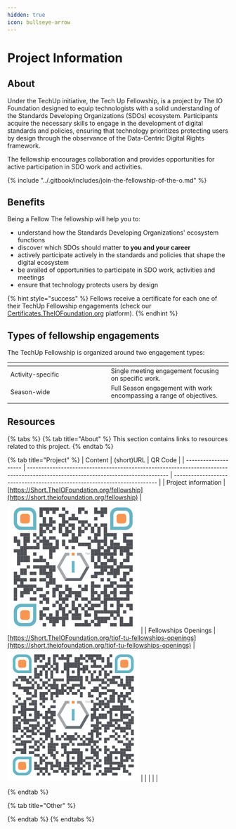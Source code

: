 ```yaml
---
hidden: true
icon: bullseye-arrow
---
```


# Project Information

## About

Under the TechUp initiative, the Tech Up Fellowship, is a project by The IO Foundation designed to equip technologists with a solid understanding of the Standards Developing Organizations (SDOs) ecosystem. Participants acquire the necessary skills to engage in the development of digital standards and policies, ensuring that technology prioritizes protecting users by design through the observance of the Data-Centric Digital Rights framework.

The fellowship encourages collaboration and provides opportunities for active participation in SDO work and activities.

{% include "../.gitbook/includes/join-the-fellowship-of-the-o.md" %}

## Benefits

Being a Fellow The fellowship will help you to:

* understand how the Standards Developing Organizations' ecosystem functions
* discover which SDOs should matter **to you and your career**
* actively participate actively in the standards and policies that shape the digital ecosystem
* be availed of opportunities to participate in SDO work, activities and meetings
* ensure that technology protects users by design

{% hint style="success" %}
Fellows receive a certificate for each one of their TechUp Fellowship engagements (check our [Certificates.TheIOFoundation.org](http://certificates.theiofoundation.org) platform).
{% endhint %}

## Types of fellowship engagements

The TechUp Fellowship is organized around two engagement types:

<table><thead><tr><th width="215"></th><th></th></tr></thead><tbody><tr><td>Activity-specific</td><td>Single meeting engagement focusing on specific work.</td></tr><tr><td>Season-wide</td><td>Full Season engagement with work encompassing a range of objectives. </td></tr><tr><td></td><td></td></tr></tbody></table>

## Resources

{% tabs %}
{% tab title="About" %}
This section contains links to resources related to this project.
{% endtab %}

{% tab title="Project" %}
| Content              | (short)URL                                                                                                                       | QR Code                                                                  |
| -------------------- | -------------------------------------------------------------------------------------------------------------------------------- | ------------------------------------------------------------------------ |
| Project information  | [https://Short.TheIOFoundation.org/fellowship](https://short.theiofoundation.org/fellowship)                                     | <img src="../.gitbook/assets/image (1).png" alt="" data-size="original"> |
| Fellowships Openings | [https://Short.TheIOFoundation.org/tiof-tu-fellowships-openings](https://short.theiofoundation.org/tiof-tu-fellowships-openings) | <img src="../.gitbook/assets/image.png" alt="" data-size="original">     |
|                      |                                                                                                                                  |                                                                          |


{% endtab %}

{% tab title="Other" %}

{% endtab %}
{% endtabs %}

